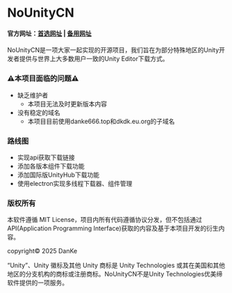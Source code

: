 # NoUnityCN

#### 官方网址：[首选网址](https://nounitycn.danke666.top/) | [备用网址](https://unity.dkdk.eu.org/)

NoUnityCN是一项大家一起实现的开源项目，我们旨在为部分特殊地区的Unity开发者提供与世界上大多数用户一致的Unity Editor下载方式。

### ⚠️本项目面临的问题⚠️
- 缺乏维护者
  - 本项目无法及时更新版本内容
- 没有稳定的域名
  - 本项目目前使用danke666.top和dkdk.eu.org的子域名


### 路线图
- 实现api获取下载链接
- 添加各版本组件下载功能
- 添加国际版UnityHub下载功能
- 使用electron实现多线程下载器、组件管理

### 版权所有
本软件遵循 MIT License，项目内所有代码遵循协议分发，但不包括通过API(Application Programming Interface)获取的内容及基于本项目开发的衍生内容。

copyright©️ 2025 DanKe

“Unity”、Unity 徽标及其他 Unity 商标是 Unity Technologies 或其在美国和其他地区的分支机构的商标或注册商标。NoUnityCN不是Unity Technologies优美缔软件提供的一项服务。
